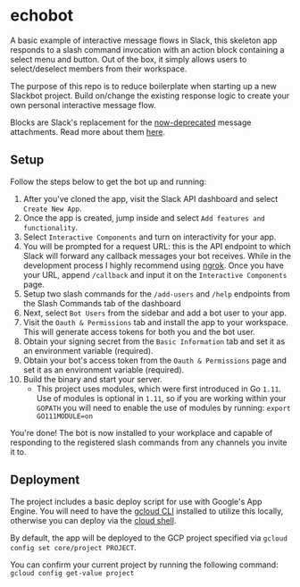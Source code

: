 # echobot

A basic example of interactive message flows in Slack, this skeleton app responds to a slash command invocation with an action block containing a select menu and button. Out of the box, it simply allows users to select/deselect members from their workspace.

The purpose of this repo is to reduce boilerplate when starting up a new Slackbot project. Build on/change the existing response logic to create your own personal interactive message flow. 

Blocks are Slack's replacement for the [now-deprecated](https://api.slack.com/messaging/attachments-to-blocks) message attachments. Read more about them [here](https://api.slack.com/reference/messaging/blocks).


## Setup
Follow the steps below to get the bot up and running: 

1. After you've cloned the app, visit the Slack API dashboard and select `Create New App`.
2. Once the app is created, jump inside and select `Add features and functionality`.
3. Select `Interactive Components` and turn on interactivity for your app.
4. You will be prompted for a request URL: this is the API endpoint to which Slack will forward any callback messages your bot receives. While in the development process I highly recommend using [ngrok](https://ngrok.com/). Once you have your URL, append `/callback` and input it on the `Interactive Components` page.
5. Setup two slash commands for the `/add-users` and `/help` endpoints from the
   Slash Commands tab of the dashboard
6. Next, select `Bot Users` from the sidebar and add a bot user to your app.
7. Visit the `Oauth & Permissions` tab and install the app to your workspace. This will generate access tokens for both you and the bot user.
8. Obtain your signing secret from the `Basic Information` tab and set it as an environment variable (required).
9. Obtain your bot's access token from the `Oauth & Permissions` page and set it as an environment variable (required).
10. Build the binary and start your server.
    - This project uses modules, which were first introduced in Go `1.11`. Use
   of modules is optional in `1.11`, so if you are working within your `GOPATH`
you will need to enable the use of modules by running: `export GO111MODULE=on`

You're done! The bot is now installed to your workplace and capable of responding to the registered slash commands from any channels you invite it to.

## Deployment
The project includes a basic deploy script for use with Google's App Engine.
You will need to have the [gcloud CLI](https://cloud.google.com/sdk/gcloud/) 
installed to utilize this locally, otherwise you can deploy via the [cloud shell](https://cloud.google.com/shell/docs/).

By default, the app will be deployed to the GCP project specified via `gcloud config set core/project PROJECT`. 

You can confirm your current project by running the following command: `gcloud config get-value project` 
